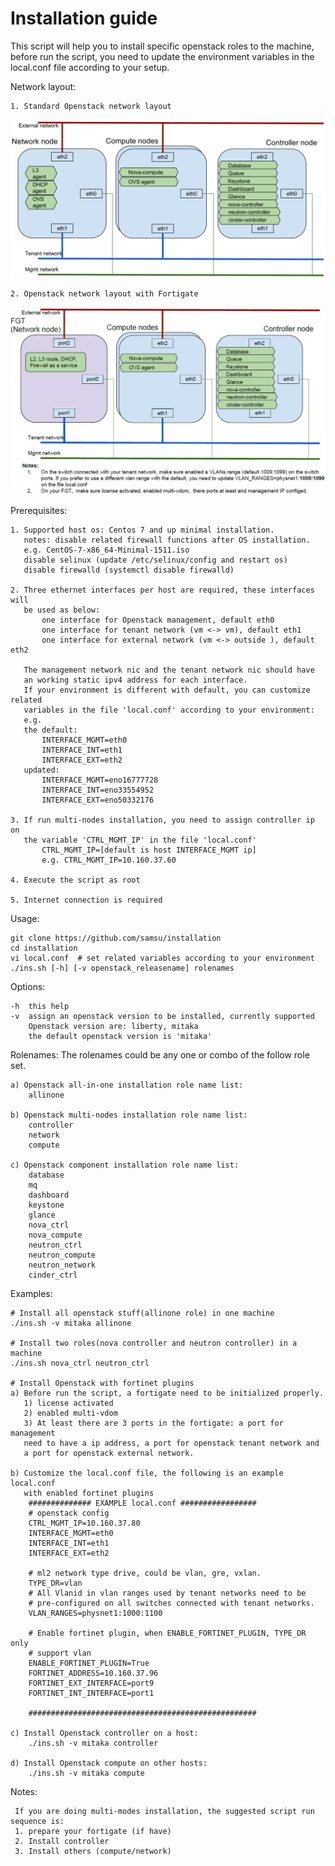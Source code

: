 # Installation guide

This script will help you to install specific openstack roles to the machine,
before run the script, you need to update the environment variables in the 
local.conf file according to your setup.

Network layout:

    1. Standard Openstack network layout

![alt text](./docs/images/network_layout.png "Reference Network Layout")
    
    2. Openstack network layout with Fortigate 

![alt text](./docs/images/network_layout_with_fortigate.png "Reference Network Layout")


Prerequisites:

    1. Supported host os: Centos 7 and up minimal installation.
       notes: disable related firewall functions after OS installation.
       e.g. CentOS-7-x86_64-Minimal-1511.iso
       disable selinux (update /etc/selinux/config and restart os)
       disable firewalld (systemctl disable firewalld) 

    2. Three ethernet interfaces per host are required, these interfaces will 
       be used as below:
           one interface for Openstack management, default eth0
           one interface for tenant network (vm <-> vm), default eth1
           one interface for external network (vm <-> outside ), default eth2
       
       The management network nic and the tenant network nic should have
       an working static ipv4 address for each interface.
       If your environment is different with default, you can customize related
       variables in the file 'local.conf' according to your environment:
       e.g.
       the default:
           INTERFACE_MGMT=eth0
           INTERFACE_INT=eth1
           INTERFACE_EXT=eth2 
       updated:
           INTERFACE_MGMT=eno16777728
           INTERFACE_INT=eno33554952
           INTERFACE_EXT=eno50332176

    3. If run multi-nodes installation, you need to assign controller ip on
       the variable 'CTRL_MGMT_IP' in the file 'local.conf'
           CTRL_MGMT_IP=[default is host INTERFACE_MGMT ip]
           e.g. CTRL_MGMT_IP=10.160.37.60

    4. Execute the script as root

    5. Internet connection is required


Usage:
   
    git clone https://github.com/samsu/installation
    cd installation
    vi local.conf  # set related variables according to your environment
    ./ins.sh [-h] [-v openstack_releasename] rolenames


Options:

    -h  this help
    -v  assign an openstack version to be installed, currently supported
        Openstack version are: liberty, mitaka
        the default openstack version is 'mitaka'


Rolenames:
    The rolenames could be any one or combo of the follow role set.

    a) Openstack all-in-one installation role name list:
        allinone

    b) Openstack multi-nodes installation role name list:
        controller
        network
        compute

    c) Openstack component installation role name list:
        database
        mq
        dashboard
        keystone
        glance
        nova_ctrl
        nova_compute
        neutron_ctrl
        neutron_compute
        neutron_network
        cinder_ctrl


Examples:

    # Install all openstack stuff(allinone role) in one machine
    ./ins.sh -v mitaka allinone

    # Install two roles(nova controller and neutron controller) in a machine
    ./ins.sh nova_ctrl neutron_ctrl
    
    # Install Openstack with fortinet plugins
    a) Before run the script, a fortigate need to be initialized properly.
       1) license activated
       2) enabled multi-vdom
       3) At least there are 3 ports in the fortigate: a port for management
       need to have a ip address, a port for openstack tenant network and 
       a port for openstack external network. 
    
    b) Customize the local.conf file, the following is an example local.conf
       with enabled fortinet plugins
        ############## EXAMPLE local.conf #################
        # openstack config
        CTRL_MGMT_IP=10.160.37.80
        INTERFACE_MGMT=eth0
        INTERFACE_INT=eth1
        INTERFACE_EXT=eth2
        
        # ml2 network type drive, could be vlan, gre, vxlan.        
        TYPE_DR=vlan
        # All Vlanid in vlan ranges used by tenant networks need to be
        # pre-configured on all switches connected with tenant networks.
        VLAN_RANGES=physnet1:1000:1100
        
        # Enable fortinet plugin, when ENABLE_FORTINET_PLUGIN, TYPE_DR only 
        # support vlan
        ENABLE_FORTINET_PLUGIN=True
        FORTINET_ADDRESS=10.160.37.96
        FORTINET_EXT_INTERFACE=port9
        FORTINET_INT_INTERFACE=port1
        
        ###################################################

    c) Install Openstack controller on a host:
        ./ins.sh -v mitaka controller
       
    d) Install Openstack compute on other hosts:
        ./ins.sh -v mitaka compute

Notes:

     If you are doing multi-modes installation, the suggested script run sequence is: 
     1. prepare your fortigate (if have)
     2. Install controller
     3. Install others (compute/network)
